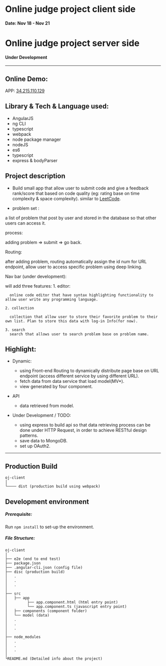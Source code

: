 # Online judge project client side
#### Date: Nov 18 - Nov 21

# Online judge project server side
#### Under Development
---
## Online Demo:
APP: [34.215.110.129](http://34.215.110.129:3000/)

## Library & Tech & Language used:
 - AngularJS
 - ng CLI
 - typescript
 - webpack
 - node package manager
 - nodeJS
 - es6
 - typescript
 - express & bodyParser

## Project description
 - Build small app that allow user to submit code and give a feedback rank/score that based on code quality (eg: rating base on time complexity & space complexity). similar to [LeetCode](https://leetcode.com/).

 - problem set :

  a list of problem that post by user and stored in the database so that other users can access it.

  process:

  adding problem => submit => go back.

  Routing:

  after adding problem, routing automatically assign the id num for URL endpoint, allow user to access specific problem using deep linking.

  Nav bar (under development):

  will add three features:
    1. editor:

      online code editor that have syntax highlighting functionality to allow user write any programming language.

    2. collection

      collection that allow user to store their favorite problem to their own list. Plan to store this data with log-in Info(for now).

    3. search
      search that allows user to search problem base on problem name.



## Highlight:
- Dynamic:
  - using Front-end Routing to dynamically distribute page base on URL endpoint (access different service by using different URL).
  - fetch data from data service that load model(MV*).
  - view generated by four component.

- API
    - data retrieved from model.

- Under Development / TODO:
    - using express to build api so that data retrieving process can be done under HTTP Request, in order to achieve RESTful design patterns.
    - save data to MongoDB.
    - set up OAuth2.

---

## Production Build
```
oj-client
│
└──── dist (production build using webpack)
```


## Development environment

##### Prerequisite:
Run `npm install` to set-up the environment.

##### File Structure:
```
oj-client
│
├── e2e (end to end test)
├── package.json
├── .angular-cli.json (config file)
├── disc (production build)
│   .
│   .
│   .
│   
├── src
│   ├── app
│         ├── app.component.html (html entry point)
│         └── app.component.ts (javascript entry point)
│   ├── components (component folder)
│   └── model (data)
│   .
│   .
│   .
│    
├── node_modules
│   .
│   .
│   .
│    
└README.md (Detailed info about the project)
```
